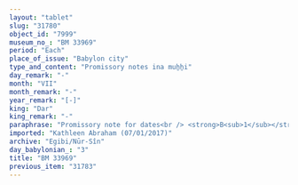 ```yaml
---
layout: "tablet"
slug: "31780"
object_id: "7999"
museum_no_: "BM 33969"
period: "Each"
place_of_issue: "Babylon city"
type_and_content: "Promissory notes ina muẖẖi"
day_remark: "-"
month: "VII"
month_remark: "-"
year_remark: "[-]"
king: "Dar"
king_remark: "-"
paraphrase: "Promissory note for dates<br /> <strong>B<sub>1</sub></strong> and <strong>B<sub>2</sub></strong> owe 15 kor of dates to <strong>A</strong>, to be delivered on the 25<sup>th</sup> of Arahsamna (VIII) at the river in Babylon. The two debtors assume warranty for each other and the one who has dates available at the time of delivery should pay. Witnesses<br /> <br /> <strong>A</strong> = Bēl-nādin-apli/&hellip;//A&scaron;kāpu; <strong>B<sub>1</sub></strong> = .../Marduk-nāṣir-apli//Egibi; <strong>B<sub>2</sub></strong> = Bēl-uballiṭ/&Scaron;addinnu//Mandidi"
imported: "Kathleen Abraham (07/01/2017)"
archive: "Egibi/Nūr-Sîn"
day_babylonian_: "3"
title: "BM 33969"
previous_item: "31783"
---
```

